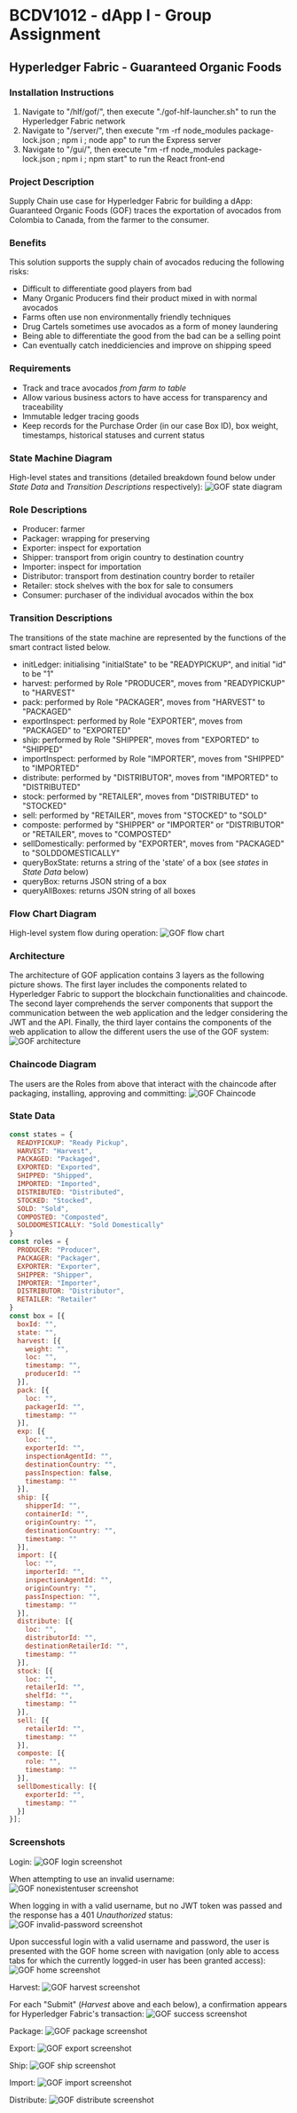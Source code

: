 # BCDV1012 - dApp I - Group Assignment
## Hyperledger Fabric - Guaranteed Organic Foods

### Installation Instructions
1. Navigate to "/hlf/gof/", then execute "./gof-hlf-launcher.sh" to run the Hyperledger Fabric network
1. Navigate to "/server/", then execute "rm -rf node_modules package-lock.json ; npm i ; node app" to run the Express server
1. Navigate to "/gui/", then execute "rm -rf node_modules package-lock.json ; npm i ; npm start" to run the React front-end

### Project Description
Supply Chain use case for Hyperledger Fabric for building a dApp: Guaranteed Organic Foods (GOF) traces the exportation of avocados from Colombia to Canada, from the farmer to the consumer.

### Benefits
This solution supports the supply chain of avocados reducing the following risks:
- Difficult to differentiate good players from bad
- Many Organic Producers find their product mixed in with normal avocados
- Farms often use non environmentally friendly techniques
- Drug Cartels sometimes use avocados as a form of money laundering 
- Being able to differentiate the good from the bad can be a selling point
- Can eventually catch ineddiciencies and improve on shipping speed  

### Requirements
- Track and trace avocados _from farm to table_
- Allow various business actors to have access for transparency and traceability
- Immutable ledger tracing goods
- Keep records for the Purchase Order (in our case Box ID), box weight, timestamps, historical statuses and current status

### State Machine Diagram
High-level states and transitions (detailed breakdown found below under _State Data_ and _Transition Descriptions_ respectively):
![GOF state diagram](https://github.com/undermethod/GuaranteedOrganicFoodsHLF/blob/main/documents/GOF%20state%20diagram.png?raw=true)

### Role Descriptions
- Producer: farmer
- Packager: wrapping for preserving
- Exporter: inspect for exportation
- Shipper: transport from origin country to destination country
- Importer: inspect for importation
- Distributor: transport from destination country border to retailer
- Retailer: stock shelves with the box for sale to consumers
- Consumer: purchaser of the individual avocados within the box

### Transition Descriptions
The transitions of the state machine are represented by the functions of the smart contract listed below.
- initLedger: initialising "initialState" to be "READYPICKUP", and initial "id" to be "1"
- harvest: performed by Role "PRODUCER", moves from "READYPICKUP" to "HARVEST"
- pack: performed by Role "PACKAGER", moves from "HARVEST" to "PACKAGED"
- exportInspect: performed by Role "EXPORTER", moves from "PACKAGED" to "EXPORTED"
- ship: performed by Role "SHIPPER", moves from "EXPORTED" to "SHIPPED"
- importInspect: performed by Role "IMPORTER", moves from "SHIPPED" to "IMPORTED"
- distribute: performed by "DISTRIBUTOR", moves from "IMPORTED" to "DISTRIBUTED"
- stock: performed by "RETAILER", moves from "DISTRIBUTED" to "STOCKED"
- sell: performed by "RETAILER", moves from "STOCKED" to "SOLD"
- composte: performed by "SHIPPER" or "IMPORTER" or "DISTRIBUTOR" or "RETAILER", moves to "COMPOSTED"
- sellDomestically: performed by "EXPORTER", moves from "PACKAGED" to "SOLDDOMESTICALLY"
- queryBoxState: returns a string of the 'state' of a box (see _states_ in _State Data_ below)
- queryBox: returns JSON string of a box
- queryAllBoxes: returns JSON string of all boxes

### Flow Chart Diagram
High-level system flow during operation:
![GOF flow chart](https://github.com/undermethod/GuaranteedOrganicFoodsHLF/blob/main/documents/GOF%20flow%20chart%20model.png?raw=true)

### Architecture
The architecture of GOF application contains 3 layers as the following picture shows. The first layer includes the components related to Hyperledger Fabric to support the blockchain functionalities and chaincode. The second layer comprehends the server components that support the communication between the web application and the ledger considering the JWT and the API. Finally, the third layer contains the components of the web application to allow the different users the use of the GOF system:
![GOF architecture](https://github.com/undermethod/GuaranteedOrganicFoodsHLF/blob/main/documents/GOF%20architecture.jpg?raw=true)

### Chaincode Diagram
The users are the Roles from above that interact with the chaincode after packaging, installing, approving and committing:
![GOF Chaincode](https://github.com/undermethod/GuaranteedOrganicFoodsHLF/blob/main/documents/Chaincde%20diagram.jpg?raw=true)

### State Data
```javascript
const states = {
  READYPICKUP: "Ready Pickup",
  HARVEST: "Harvest",
  PACKAGED: "Packaged",
  EXPORTED: "Exported",
  SHIPPED: "Shipped",
  IMPORTED: "Imported",
  DISTRIBUTED: "Distributed",
  STOCKED: "Stocked",
  SOLD: "Sold",
  COMPOSTED: "Composted",
  SOLDDOMESTICALLY: "Sold Domestically"
}
const roles = {
  PRODUCER: "Producer",
  PACKAGER: "Packager",
  EXPORTER: "Exporter",
  SHIPPER: "Shipper",
  IMPORTER: "Importer",
  DISTRIBUTOR: "Distributor",
  RETAILER: "Retailer"
}
const box = [{
  boxId: "",
  state: "",
  harvest: [{
    weight: "",
    loc: "",
    timestamp: "",
    producerId: ""
  }],
  pack: [{
    loc: "",
    packagerId: "",
    timestamp: ""
  }],
  exp: [{
    loc: "",
    exporterId: "",
    inspectionAgentId: "",
    destinationCountry: "",
    passInspection: false,
    timestamp: ""
  }],
  ship: [{
    shipperId: "",
    containerId: "",
    originCountry: "",
    destinationCountry: "",
    timestamp: ""
  }],
  import: [{
    loc: "",
    importerId: "",
    inspectionAgentId: "",
    originCountry: "",
    passInspection: "",
    timestamp: ""
  }],
  distribute: [{
    loc: "",
    distributorId: "",
    destinationRetailerId: "",
    timestamp: ""
  }],
  stock: [{
    loc: "",
    retailerId: "",
    shelfId: "",
    timestamp: ""
  }],
  sell: [{
    retailerId: "",
    timestamp: ""
  }],
  composte: [{
    role: "",
    timestamp: ""
  }],
  sellDomestically: [{
    exporterId: "",
    timestamp: ""
  }]
}];
```

### Screenshots
Login:
![GOF login screenshot](https://github.com/undermethod/GuaranteedOrganicFoodsHLF/blob/main/documents/screenshots/login.png?raw=true)

When attempting to use an invalid username:
![GOF nonexistentuser screenshot](https://github.com/undermethod/GuaranteedOrganicFoodsHLF/blob/main/documents/screenshots/nonexistentuser.png?raw=true)

When logging in with a valid username, but no JWT token was passed and the response has a 401 _Unauthorized_ status:
![GOF invalid-password screenshot](https://github.com/undermethod/GuaranteedOrganicFoodsHLF/blob/main/documents/screenshots/invalid-password.png?raw=true)

Upon successful login with a valid username and password, the user is presented with the GOF home screen with navigation (only able to access tabs for which the currently logged-in user has been granted access):
![GOF home screenshot](https://github.com/undermethod/GuaranteedOrganicFoodsHLF/blob/main/documents/screenshots/home.png?raw=true)

Harvest:
![GOF harvest screenshot](https://github.com/undermethod/GuaranteedOrganicFoodsHLF/blob/main/documents/screenshots/harvest.png?raw=true)

For each "Submit" (_Harvest_ above and each below), a confirmation appears for Hyperledger Fabric's transaction:
![GOF success screenshot](https://github.com/undermethod/GuaranteedOrganicFoodsHLF/blob/main/documents/screenshots/success.png?raw=true)

Package:
![GOF package screenshot](https://github.com/undermethod/GuaranteedOrganicFoodsHLF/blob/main/documents/screenshots/package.png?raw=true)

Export:
![GOF export screenshot](https://github.com/undermethod/GuaranteedOrganicFoodsHLF/blob/main/documents/screenshots/export.png?raw=true)

Ship:
![GOF ship screenshot](https://github.com/undermethod/GuaranteedOrganicFoodsHLF/blob/main/documents/screenshots/ship.png?raw=true)

Import:
![GOF import screenshot](https://github.com/undermethod/GuaranteedOrganicFoodsHLF/blob/main/documents/screenshots/import.png?raw=true)

Distribute:
![GOF distribute screenshot](https://github.com/undermethod/GuaranteedOrganicFoodsHLF/blob/main/documents/screenshots/distribute.png?raw=true)
